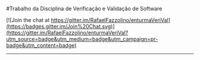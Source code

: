 #Trabalho da Disciplina de Verificação e Validação de Software

[![Join the chat at https://gitter.im/RafaelFazzolino/enturmaVeriVal](https://badges.gitter.im/Join%20Chat.svg)](https://gitter.im/RafaelFazzolino/enturmaVeriVal?utm_source=badge&utm_medium=badge&utm_campaign=pr-badge&utm_content=badge)

---
